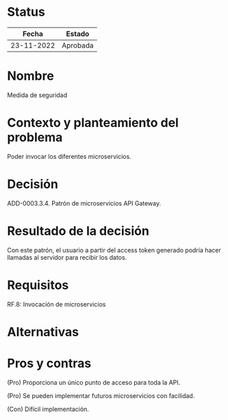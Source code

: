 # Status

| Fecha | Estado |
| --- | --- |
| 23-11-2022 | Aprobada |

# Nombre

Medida de seguridad

# Contexto y planteamiento del problema

Poder invocar los diferentes microservicios.

# Decisión

ADD-0003.3.4. Patrón de microservicios API Gateway.

# Resultado de la decisión

Con este patrón, el usuario a partir del access token generado podría hacer llamadas al servidor para recibir los datos.

# Requisitos

RF.8: Invocación de microservicios

# Alternativas


# Pros y contras

(Pro) Proporciona un único punto de acceso para toda la API.

(Pro) Se pueden implementar futuros microservicios con facilidad.

(Con) Difícil implementación.
